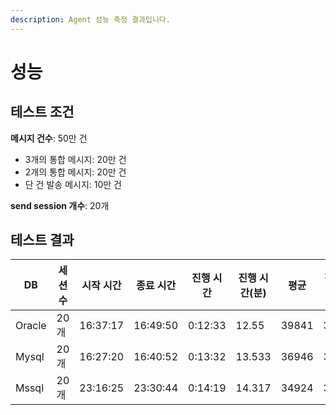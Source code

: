 ```yaml
---
description: Agent 성능 측정 결과입니다.
---
```


# 성능

## 테스트 조건

**메시지 건수**: 50만 건

* 3개의 통합 메시지:  20만 건
* 2개의 통합 메시지: 20만 건
* 단 건 발송 메시지: 10만 건

**send session 개수**: 20개

## 테스트 결과

<table data-full-width="true"><thead><tr><th>DB</th><th>세션수</th><th>시작 시간</th><th>종료 시간</th><th>진행 시간</th><th>진행 시간(분)</th><th>평균</th><th>전체 평균</th></tr></thead><tbody><tr><td>Oracle</td><td>20개</td><td>16:37:17</td><td>16:49:50</td><td>0:12:33</td><td>12.55</td><td>39841</td><td>39841</td></tr><tr><td>Mysql</td><td>20개</td><td>16:27:20</td><td>16:40:52</td><td>0:13:32</td><td>13.533</td><td>36946</td><td>36946</td></tr><tr><td>Mssql</td><td>20개</td><td>23:16:25</td><td>23:30:44</td><td>0:14:19</td><td>14.317</td><td>34924</td><td>34924</td></tr></tbody></table>
